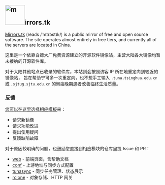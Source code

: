 ## <img src="https://mirrors.tk/static/img/logo.png" width="64px" alt="m">irrors.tk

[Mirrors.tk](https://mirrors.tk) (reads /ˈmɪrəstɪk/) is a public mirror of free and open source software.
The site operates almost entirely in free tiers, and currently all of the servers are located in China.

这里是一个依靠白嫖大厂免费资源建立的开源软件镜像站，主营大陆各大镜像均暂未接纳的开源软件库。

对于大陆其他站点已收录的软件库，本站则会按照访客 IP 所在地重定向到较近的镜像站，
旨在帮助宁可多一次重定向，也不想手工输入 `.tuna.tsinghua.edu.cn` 或 `.sjtug.sjtu.edu.cn` 的懒癌晚期患者改善临终生活质量。


### 反馈

[您可以在这里选择相应模板](https://github.com/mirrors-tk/feedback/issues/new/choose)来：

* 请求新镜像
* 请求功能改进
* 提出使用疑问
* 反馈缺陷故障

对于原因较明确的问题，也鼓励您直接到相应模块的仓库里提 Issue 和 PR：

* [web](https://github.com/mirrors-tk/web) - 前端页面，含帮助文档
* [conf](https://github.com/mirrors-tk/conf) - 上游地址与同步方式配置
* [tunasync](https://github.com/mirrors-tk/sync) - 同步任务管理、状态展示
* [rclone](https://github.com/mirrors-tk/rclone) - 对象存储、HTTP 网关
